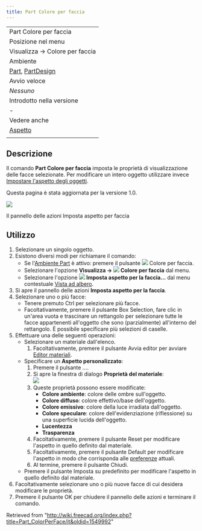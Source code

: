```yaml
---
title: Part Colore per faccia
---
```

|  |
| --- |
| Part Colore per faccia |
| Posizione nel menu |
| Visualizza → Colore per faccia |
| Ambiente |
| [Part](/Part_Workbench/it "Part Workbench/it"), [PartDesign](/PartDesign_Workbench/it "PartDesign Workbench/it") |
| Avvio veloce |
| *Nessuno* |
| Introdotto nella versione |
| - |
| Vedere anche |
| [Aspetto](/Std_SetAppearance/it "Std SetAppearance/it") |
|  |

## Descrizione

Il comando **Part Colore per faccia** imposta le proprietà di visualizzazione delle facce selezionate. Per modificare un intero oggetto utilizzare invece [Impostare l'aspetto degli oggetti](/Std_SetAppearance/it "Std SetAppearance/it").

Questa pagina è stata aggiornata per la versione 1.0.

![](/images/Part_ColorPerFace_Taskpanel.png)

Il pannello delle azioni Imposta aspetto per faccia

## Utilizzo

1. Selezionare un singolo oggetto.
2. Esistono diversi modi per richiamare il comando:
   * Se l'[Ambiente Part](/Part_Workbench/it "Part Workbench/it") è attivo: premere il pulsante ![](/images/Part_ColorPerFace.svg) Colore per faccia.
   * Selezionare l'opzione **Visualizza → ![](/images/Part_ColorPerFace.svg) Colore per faccia** dal menu.
   * Selezionare l'opzione **![](/images/Part_ColorPerFace.svg) Imposta aspetto per la faccia...** dal menu contestuale [Vista ad albero](/Tree_view/it "Tree view/it").
3. Si apre il pannello delle azioni **Imposta aspetto per la faccia**.
4. Selezionare uno o più facce:
   * Tenere premuto Ctrl per selezionare più facce.
   * Facoltativamente, premere il pulsante Box Selection, fare clic in un'area vuota e trascinare un rettangolo per selezionare tutte le facce appartenenti all'oggetto che sono (parzialmente) all'interno del rettangolo. È possibile specificare più selezioni di caselle.
5. Effettuare una delle seguenti operazioni:
   * Selezionare un materiale dall'elenco.
     1. Facoltativamente, premere il pulsante Avvia editor per avviare [Editor materiali](/Material_Edit/it "Material Edit/it").
   * Specificare un **Aspetto personalizzato**:
     1. Premere il pulsante ....
     2. Si apre la finestra di dialogo **Proprietà del materiale**:  
        ![](/images/Material_Properties_Dialog.png)
     3. Queste proprietà possono essere modificate:
        + **Colore ambiente**: colore delle ombre sull'oggetto.
        + **Colore diffuso**: colore effettivo/base dell'oggetto.
        + **Colore emissivo**: colore della luce irradiata dall'oggetto.
        + **Colore speculare**: colore dell'evidenziazione (riflessione) su una superficie lucida dell'oggetto.
        + **Lucentezza**
        + **Trasparenza**
     4. Facoltativamente, premere il pulsante Reset per modificare l'aspetto in quello definito dal materiale.
     5. Facoltativamente, premere il pulsante Default per modificare l'aspetto in modo che corrisponda alle [preferenze](/PartDesign_Preferences/it#Shape_appearance "PartDesign Preferences/it") attuali.
     6. Al termine, premere il pulsante Chiudi.
   * Premere il pulsante Imposta su predefinito per modificare l'aspetto in quello definito dal materiale.
6. Facoltativamente selezionare uno o più nuove facce di cui desidera modificare le proprietà.
7. Premere il pulsante OK per chiudere il pannello delle azioni e terminare il comando.

Retrieved from "<http://wiki.freecad.org/index.php?title=Part_ColorPerFace/it&oldid=1549992>"